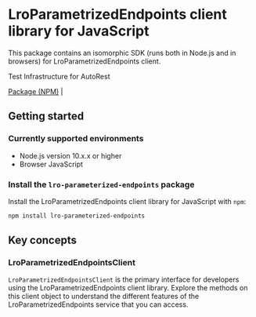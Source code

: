 # LroParametrizedEndpoints client library for JavaScript

This package contains an isomorphic SDK (runs both in Node.js and in browsers) for LroParametrizedEndpoints client.

Test Infrastructure for AutoRest

[Package (NPM)](https://www.npmjs.com/package/lro-parameterized-endpoints) |

## Getting started

### Currently supported environments

- Node.js version 10.x.x or higher
- Browser JavaScript


### Install the `lro-parameterized-endpoints` package

Install the LroParametrizedEndpoints client library for JavaScript with `npm`:

```bash
npm install lro-parameterized-endpoints
```


## Key concepts

### LroParametrizedEndpointsClient

`LroParametrizedEndpointsClient` is the primary interface for developers using the LroParametrizedEndpoints client library. Explore the methods on this client object to understand the different features of the LroParametrizedEndpoints service that you can access.

